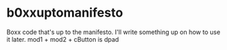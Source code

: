 # b0xxuptomanifesto
Boxx code that's up to the manifesto.
I'll write something up on how to use it later.
mod1 + mod2 + cButton is dpad
